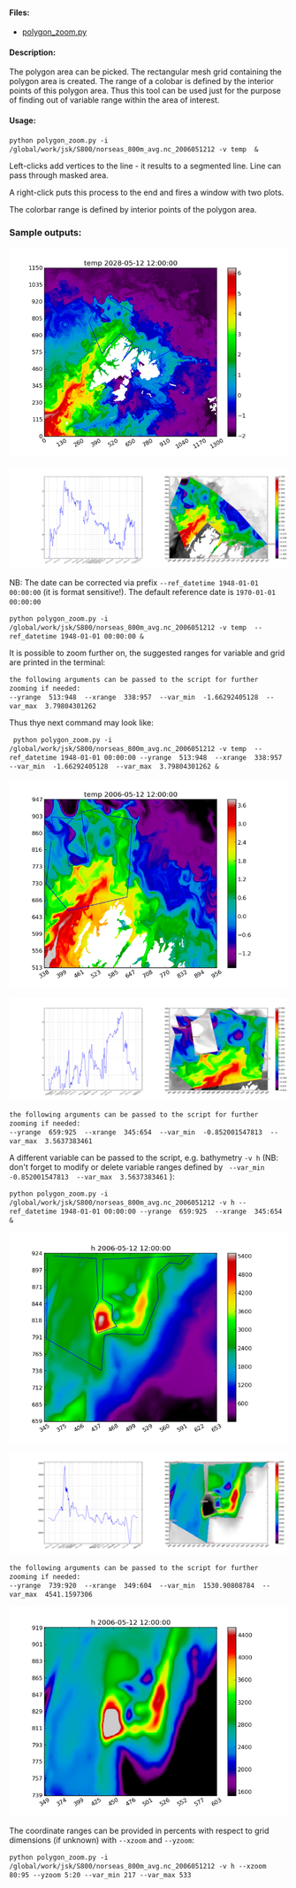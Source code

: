 #### Files:

* [polygon_zoom.py](https://source.uit.no/mitya/pytools_git/blob/master/polygon_zoom.py) 

#### Description:

The polygon area can be picked. The rectangular mesh grid containing the polygon area is created. The range of a colobar is defined by the interior points of this polygon area.  Thus this tool can be used just for the purpose of finding out of variable range within the area of interest.


#### Usage:
 
```
python polygon_zoom.py -i /global/work/jsk/S800/norseas_800m_avg.nc_2006051212 -v temp  &
```
Left-clicks add vertices to the line - it results to a segmented line. Line can pass through masked area.

A right-click puts this process to the end and fires a window with two plots.

The colorbar range is defined by interior points of the polygon area.

### Sample outputs:

![poly_zoom](poly0.png)

![polyzoom](poly1.png)

NB: The date can be corrected via prefix ```--ref_datetime 1948-01-01 00:00:00``` (it is format sensitive!). The default reference date is ```1970-01-01 00:00:00``` 

```
python polygon_zoom.py -i /global/work/jsk/S800/norseas_800m_avg.nc_2006051212 -v temp  --ref_datetime 1948-01-01 00:00:00 &
```

It is possible to zoom further on, the suggested ranges for variable and grid are printed in the terminal:
```
the following arguments can be passed to the script for further zooming if needed:
--yrange  513:948  --xrange  338:957  --var_min  -1.66292405128  --var_max  3.79804301262
```
Thus thye next command may look like:

```
 python polygon_zoom.py -i /global/work/jsk/S800/norseas_800m_avg.nc_2006051212 -v temp  --ref_datetime 1948-01-01 00:00:00 --yrange  513:948  --xrange  338:957  --var_min  -1.66292405128  --var_max  3.79804301262 &
```
![poly_zoom](poly2.png)

![polyzoom](poly3.png)



```
the following arguments can be passed to the script for further zooming if needed:
--yrange  659:925  --xrange  345:654  --var_min  -0.852001547813  --var_max  3.5637383461
```

A different variable can be passed to the script, e.g. bathymetry ```-v h``` (NB: don't forget to modify or delete variable ranges defined by ``` --var_min  -0.852001547813  --var_max  3.5637383461``` ):

```
python polygon_zoom.py -i /global/work/jsk/S800/norseas_800m_avg.nc_2006051212 -v h --ref_datetime 1948-01-01 00:00:00 --yrange  659:925  --xrange  345:654   &
```


![poly_zoom](poly5.png)

![polyzoom](poly6.png)

```
the following arguments can be passed to the script for further zooming if needed:
--yrange  739:920  --xrange  349:604  --var_min  1530.90808784  --var_max  4541.1597306
```

![poly_zoom](poly7.png)

The coordinate ranges can be provided in percents with respect to grid dimensions (if unknown) with ```--xzoom``` and ```--yzoom```:

```
python polygon_zoom.py -i /global/work/jsk/S800/norseas_800m_avg.nc_2006051212 -v h --xzoom 80:95 --yzoom 5:20 --var_min 217 --var_max 533 
```